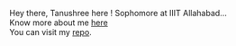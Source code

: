 Hey there, Tanushree here ! 
Sophomore at IIIT Allahabad...
<br>
Know more about me <a href = "https://github.com/Tanushree-coder">here</a> 
<br> 
You can visit my <a href = "https://github.com/Tanushree-coder/GoGit">repo</a>.
